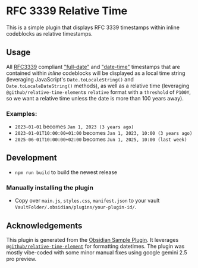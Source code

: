 # RFC 3339 Relative Time

This is a simple plugin that displays RFC 3339 timestamps within inline codeblocks as relative timestamps.

## Usage

All [RFC3339](https://www.rfc-editor.org/rfc/rfc3339) compliant ["full-date"](https://www.rfc-editor.org/rfc/rfc3339#section-5.6) and ["date-time"](https://www.rfc-editor.org/rfc/rfc3339#section-5.6) timestamps that are contained within *inline* codeblocks will be displayed as a local time string (leveraging JavaScript's `Date.toLocaleString()` and `Date.toLocaleDateString()` methods), as well as a relative time (leveraging `@github/relative-time-element`s `relative` format with a `threshold` of `P100Y`, so we want a relative time unless the date is more than 100 years away).

### Examples:

- `2023-01-01` becomes `Jan 1, 2023 (3 years ago)`
- `2023-01-01T10:00:00+01:00` becomes `Jan 1, 2023, 10:00 (3 years ago)`
- `2025-06-01T10:00:00+02:00` becomes `Jun 1, 2025, 10:00 (last week)`


## Development

- `npm run build` to build the newest release

### Manually installing the plugin

- Copy over `main.js`, `styles.css`, `manifest.json` to your vault `VaultFolder/.obsidian/plugins/your-plugin-id/`.

## Acknowledgements

This plugin is generated from the [Obsidian Sample Plugin](https://github.com/obsidianmd/obsidian-sample-plugin).
It leverages [`@github/relative-time-element`](https://www.npmjs.com/package/@github/relative-time-element) for formatting datetimes.
The plugin was mostly vibe-coded with some minor manual fixes using google gemini 2.5 pro preview.
